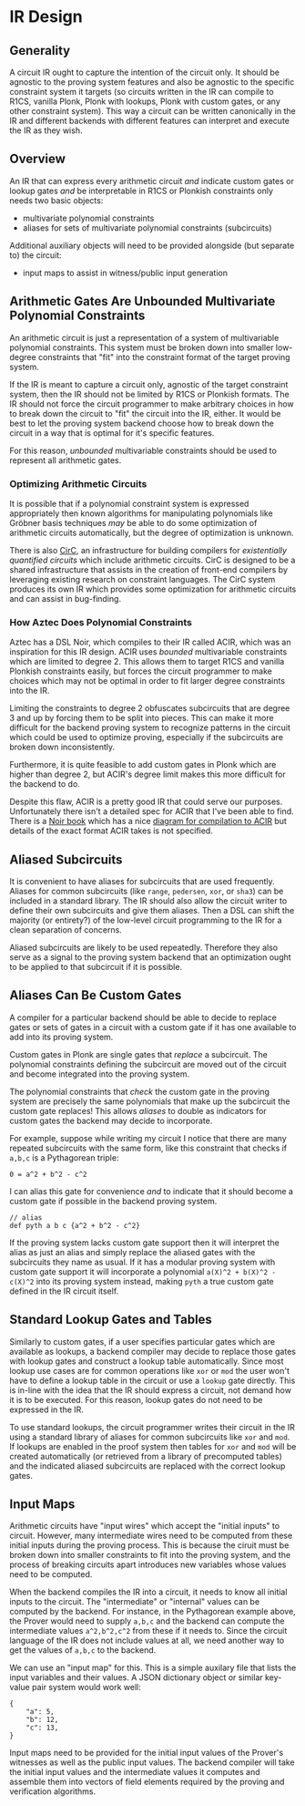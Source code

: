 # IR Design
## Generality
A circuit IR ought to capture the intention of the circuit only. It should be agnostic to the proving system features and also be agnostic to the specific constraint system it targets (so circuits written in the IR can compile to R1CS, vanilla Plonk, Plonk with lookups, Plonk with custom gates, or any other constraint system). This way a circuit can be written canonically in the IR and different backends with different features can interpret and execute the IR as they wish.

## Overview
An IR that can express every arithmetic circuit *and* indicate custom gates or lookup gates *and* be interpretable in R1CS or Plonkish constraints only needs two basic objects:

- multivariate polynomial constraints
- aliases for sets of multivariate polynomial constraints (subcircuits)

Additional auxiliary objects will need to be provided alongside (but separate to) the circuit:
- input maps to assist in witness/public input generation

## Arithmetic Gates Are Unbounded Multivariate Polynomial Constraints
An arithmetic circuit is just a representation of a system of multivariable polynomial constraints. This system must be broken down into smaller low-degree constraints that "fit" into the constraint format of the target proving system.

If the IR is meant to capture a circuit only, agnostic of the target constraint system, then the IR should not be limited by R1CS or Plonkish formats. The IR should not force the circuit programmer to make arbitrary choices in how to break down the circuit to "fit" the circuit into the IR, either. It would be best to let the proving system backend choose how to break down the circuit in a way that is optimal for it's specific features.

For this reason, *unbounded* multivariable constraints should be used to represent all arithmetic gates.

### Optimizing Arithmetic Circuits
It is possible that if a polynomial constraint system is expressed appropriately then known algorithms for manipulating polynomials like Gröbner basis techniques *may* be able to do some optimization of arithmetic circuits automatically, but the degree of optimization is unknown.

There is also [CirC](https://eprint.iacr.org/2020/1586.pdf), an infrastructure for building compilers for *existentially quantified circuits* which include arithmetic circuits. CirC is designed to be a shared infrastructure that assists in the creation of front-end compilers by leveraging existing research on constraint languages. The CirC system produces its own IR which provides some optimization for arithmetic circuits and can assist in bug-finding.

### How Aztec Does Polynomial Constraints
Aztec has a DSL Noir, which compiles to their IR called ACIR, which was an inspiration for this IR design. ACIR uses *bounded* multivariable constraints which are limited to degree 2. This allows them to target R1CS and vanilla Plonkish constraints easily, but forces the circuit programmer to make choices which may not be optimal in order to fit larger degree constraints into the IR.

Limiting the constraints to degree 2 obfuscates subcircuits that are degree 3 and up by forcing them to be split into pieces. This can make it more difficult for the backend proving system to recognize patterns in the circuit which could be used to optimize proving, especially if the subcircuits are broken down inconsistently.

Furthermore, it is quite feasible to add custom gates in Plonk which are higher than degree 2, but ACIR's degree limit makes this more difficult for the backend to do.

Despite this flaw, ACIR is a pretty good IR that could serve our purposes. Unfortunately there isn't a detailed spec for ACIR that I've been able to find. There is a [Noir book](https://noir-lang.github.io/book/index.html) which has a nice [diagram for compilation to ACIR](https://noir-lang.github.io/book/c_overview.html) but details of the exact format ACIR takes is not specified.

## Aliased Subcircuits
It is convenient to have aliases for subcircuits that are used frequently. Aliases for common subcircuits (like `range`, `pedersen`, `xor`, or `sha3`) can be included in a standard library. The IR should also allow the circuit writer to define their own subcircuits and give them aliases. Then a DSL can shift the majority (or entirety?) of the low-level circuit programming to the IR for a clean separation of concerns.

Aliased subcircuits are likely to be used repeatedly. Therefore they also serve as a signal to the proving system backend that an optimization ought to be applied to that subcircuit if it is possible.

## Aliases Can Be Custom Gates
A compiler for a particular backend should be able to decide to replace gates or sets of gates in a circuit with a custom gate if it has one available to add into its proving system.

Custom gates in Plonk are single gates that *replace* a subcircuit. The polynomial constraints defining the subcircuit are moved out of the circuit and become integrated into the proving system.

The polynomial constraints that *check* the custom gate in the proving system are precisely the same polynomials that make up the subcircuit the custom gate replaces! This allows *aliases* to double as indicators for custom gates the backend may decide to incorporate.

For example, suppose while writing my circuit I notice that there are many repeated subcircuits with the same form, like this constraint that checks if `a,b,c` is a Pythagorean triple:
```
0 = a^2 + b^2 - c^2
```
I can alias this gate for convenience *and* to indicate that it should become a custom gate if possible in the backend proving system.
```
// alias
def pyth a b c {a^2 + b^2 - c^2}
```

If the proving system lacks custom gate support then it will interpret the alias as just an alias and simply replace the aliased gates with the subcircuits they name as usual. If it has a modular proving system with custom gate support it will incorporate a polynomial `a(X)^2 + b(X)^2 - c(X)^2` into its proving system instead, making `pyth` a true custom gate defined in the IR circuit itself.

## Standard Lookup Gates and Tables
Similarly to custom gates, if a user specifies particular gates which are available as lookups, a backend compiler may decide to replace those gates with lookup gates and construct a lookup table automatically. Since most lookup use cases are for common operations like `xor` or `mod` the user won't have to define a lookup table in the circuit or use a `lookup` gate directly. This is in-line with the idea that the IR should express a circuit, not demand how it is to be executed. For this reason, lookup gates do not need to be expressed in the IR.

To use standard lookups, the circuit programmer writes their circuit in the IR using a standard library of aliases for common subcircuits like `xor` and `mod`. If lookups are enabled in the proof system then tables for `xor` and `mod` will be created automatically (or retrieved from a library of precomputed tables) and the indicated aliased subcircuits are replaced with the correct lookup gates.

## Input Maps
Arithmetic circuits have "input wires" which accept the "initial inputs" to circuit. However, many intermediate wires need to be computed from these initial inputs during the proving process. This is because the ciruit must be broken down into smaller constraints to fit into the proving system, and the process of breaking circuits apart introduces new variables whose values need to be computed.

When the backend compiles the IR into a circuit, it needs to know all initial inputs to the circuit. The "intermediate" or "internal" values can be computed by the backend. For instance, in the Pythagorean example above, the Prover would need to supply `a,b,c` and the backend can compute the intermediate values `a^2,b^2,c^2` from these if it needs to. Since the circuit language of the IR does not include values at all, we need another way to get the values of `a,b,c` to the backend.

We can use an "input map" for this. This is a simple auxilary file that lists the input variables and their values. A JSON dictionary object or similar key-value pair system would work well:
```
{
    "a": 5,
    "b": 12,
    "c": 13,
}
```

Input maps need to be provided for the initial input values of the Prover's witnesses as well as the public input values. The backend compiler will take the initial input values and the intermediate values it computes and assemble them into vectors of field elements required by the proving and verification algorithms.
